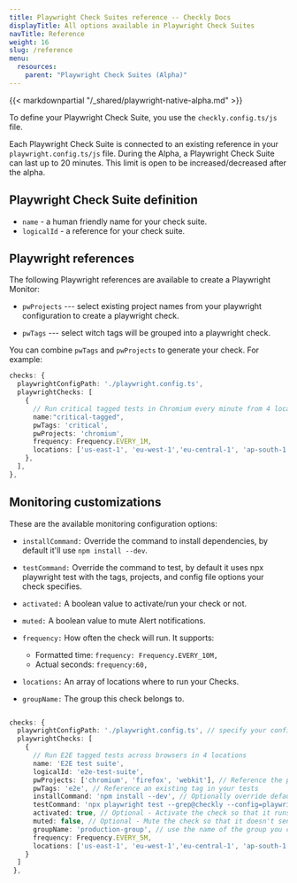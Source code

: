 ```yaml
---
title: Playwright Check Suites reference -- Checkly Docs
displayTitle: All options available in Playwright Check Suites
navTitle: Reference
weight: 16
slug: /reference
menu:
  resources:
    parent: "Playwright Check Suites (Alpha)"
---
```


{{< markdownpartial "/_shared/playwright-native-alpha.md" >}}

To define your Playwright Check Suite, you use the `checkly.config.ts/js` file.

Each Playwright Check Suite is connected to an existing reference in your `playwright.config.ts/js` file. 
During the Alpha, a Playwright Check Suite can last up to 20 minutes. This limit is open to be increased/decreased after the alpha.

## Playwright Check Suite definition

* `name` - a human friendly name for your check suite.
* `logicalId` - a reference for your check suite.

## Playwright references

The following Playwright references are available to create a Playwright Monitor:

* `pwProjects` --- select existing project names from your playwright configuration to create a playwright check.

* `pwTags` --- select witch tags will be grouped into a playwright check.

You can combine `pwTags` and `pwProjects` to generate your check. For example: 

```typescript {title="checkly.config.ts"}
checks: {
  playwrightConfigPath: './playwright.config.ts',
  playwrightChecks: [
    {
      // Run critical tagged tests in Chromium every minute from 4 locations
      name:"critical-tagged",
      pwTags: 'critical',
      pwProjects: 'chromium',
      frequency: Frequency.EVERY_1M,
      locations: ['us-east-1', 'eu-west-1','eu-central-1', 'ap-south-1'],
    },
  ],
},
```

## Monitoring customizations

These are the available monitoring configuration options:

* `installCommand:` Override the command to install dependencies, by default it'll use `npm install --dev`.

* `testCommand:` Override the command to test, by default it uses npx playwright test with the tags, projects, and config file options your check specifies.

* `activated:` A boolean value to activate/run your check or not.

* `muted:` A boolean value to mute Alert notifications.

* `frequency:` How often the check will run. It supports:
  * Formatted time: `frequency: Frequency.EVERY_10M,`
  * Actual seconds: `frequency:60,`

* `locations:` An array of locations where to run your Checks.

* `groupName:` The group this check belongs to.

```typescript {title="checkly.config.ts"}

checks: {
  playwrightConfigPath: './playwright.config.ts', // specify your config file
  playwrightChecks: [
    {
      // Run E2E tagged tests across browsers in 4 locations
      name: 'E2E test suite',
      logicalId: 'e2e-test-suite',
      pwProjects: ['chromium', 'firefox', 'webkit'], // Reference the project or projects in playwright.config file
      pwTags: 'e2e', // Reference an existing tag in your tests
      installCommand: 'npm install --dev', // Optionally override default dependencies install command
      testCommand: 'npx playwright test --grep@checkly --config=playwright.foo.config.ts', //Optionally override the default test command
      activated: true, // Optional - Activate the check so that it runs on a schedule, true by default
      muted: false, // Optional - Mute the check so that it doesn't send alerts
      groupName: 'production-group', // use the name of the group you created
      frequency: Frequency.EVERY_5M,
      locations: ['us-east-1', 'eu-west-1','eu-central-1', 'ap-south-1'],
    }
  ]
 },
```
